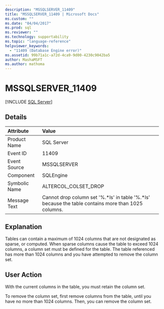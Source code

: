 ```yaml
---
description: "MSSQLSERVER_11409"
title: "MSSQLSERVER_11409 | Microsoft Docs"
ms.custom: ""
ms.date: "04/04/2017"
ms.prod: sql
ms.reviewer: ""
ms.technology: supportability
ms.topic: "language-reference"
helpviewer_keywords: 
  - "11409 (Database Engine error)"
ms.assetid: 99b71a1c-a72d-4ca9-9d00-4230c9042ba5
author: MashaMSFT
ms.author: mathoma
---
```

# MSSQLSERVER_11409
 [!INCLUDE [SQL Server](../../includes/applies-to-version/sqlserver.md)]
  
## Details  
  
| Attribute | Value |  
| :-------- | :---- |  
|Product Name|SQL Server|  
|Event ID|11409|  
|Event Source|MSSQLSERVER|  
|Component|SQLEngine|  
|Symbolic Name|ALTERCOL_COLSET_DROP|  
|Message Text|Cannot drop column set '%.*ls' in table '%.\*ls' because the table contains more than 1025 columns.|  
  
## Explanation  
Tables can contain a maximum of 1024 columns that are not designated as sparse, or computed. When sparse columns cause the table to exceed 1024 columns, a column set must be defined for the table. The table referenced has more than 1024 columns and you have attempted to remove the column set.  
  
## User Action  
With the current columns in the table, you must retain the column set.  
  
To remove the column set, first remove columns from the table, until you have no more than 1024 columns. Then, you can remove the column set.  
  
